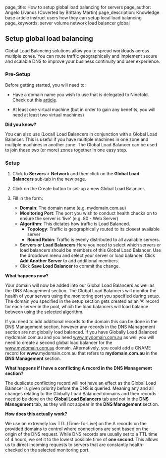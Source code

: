page_title:       How to setup global load balancing for servers
page_author:      Angelo Livanos (Coverted by Brittany Martin)
page_description: Knowledge base article instruct users how they can setup local load balancing
page_keywords:    server volume network load balancer global 

## Setup global load balancing 

Global Load Balancing solutions allow you to spread workloads across multiple zones. You can route traffic geographically and implement secure and scalable DNS to improve your business continuity and user experience.

### Pre-Setup

Before getting started, you will need to:

* Have a domain name you wish to use that is delegated to Ninefold. Check out this [article](http://www.ninefold.com/docs/networking/how_to_delegate_your_domain_to_ninefold).

* At least one virtual machine (but in order to gain any benefits, you will need at least two virtual machines)

__Did you know?__

You can also use (Local) Load Balancers in conjunction with a 
Global Load Balancer. This is useful if you have multiple 
machines in one zone and multiple machines in another zone. 
The Global Load Balancer can be used to join these two (or more) 
zones together in one easy step.

### Setup 

1. Click to __Servers__ > __Network__ and then click on the __Global Load Balancers__ sub-tab in the new page.

2. Click on the Create button to set-up a new Global Load Balancer.

3. Fill in the form:

	* __Domain__: The domain name (e.g. mydomain.com.au)
	* __Monitoring Port__: The port you wish to conduct health checks on to ensure the server is 'live' (e.g. 80 - Web Server)
	* __Algorithm__: This dictates how traffic is Load Balanced.
		* __Topology__: Traffic is geographically routed to its closest available server
		* __Round Robin__: Traffic is evenly distributed to all available servers.
	* __Servers or Load Balancers__:Here you need to select which servers or load balancers should be members of this Global Load Balancer. Use the dropdown menu and select your server or load balancer. Click __Add Another Server__ to add additional members.
	* Click __Save Load Balancer__ to commit the change.

__What happens now?__

Your domain will now be added into our Global Load Balancers as well as the DNS Management section.  The Global Load Balancers will monitor the health of your servers using the monitoring port you specified during setup.  The domain you specified in the setup section gets created as an ‘A’ record for each server in the pool, which the load balancers will load balance between using the selected algorithm. 

If you need to add additional records to the domain this can be done in the DNS Management section, however any records in the DNS Management section are not globally load balanced. If you have Globally Load Balanced mydomain.com.au and you need www.mydomain.com.au as well you will need to create a second global load balancer for the www.mydomain.com.au domain.  Alternatively, you could add a CNAME record for __www__.mydomain.com.au that refers to __mydomain.com.au__ in the __DNS Management__ section.

__What happens if I have a conflicting A record in the DNS Management section?__

The duplicate conflicting record will not have an effect as the Global Load Balancer is given priority before the DNS is queried. Meaning any and all changes relating to the Globally Load Balanced domains and their records need to be done on the __Global Load Balancers__ tab and not in the __DNS Management__ tab, as they will not appear in the __DNS Management__ section.

__How does this actually work?__

We use an extremely low TTL (Time-To-Live) on the A records on the provided domains to control where connections are sent based on the origin of the DNS request. While DNS records are usually set to a TTL time of 4 hours, we set it to the lowest possible time of __one second__. This allows us to direct incoming requests to servers that are constantly health-checked on the selected monitoring port.
